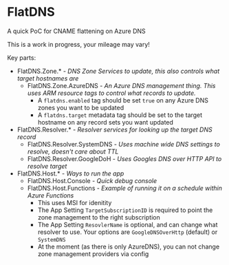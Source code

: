# FlatDNS
A quick PoC for CNAME flattening on Azure DNS

This is a work in progress, your mileage may vary!

Key parts:
- FlatDNS.Zone.* - *DNS Zone Services to update, this also controls what target hostnames are*
  - FlatDNS.Zone.AzureDNS - *An Azure DNS management thing. This uses ARM resource tags to control what records to update.*
    - A `flatdns.enabled` tag should be set `true` on any Azure DNS zones you want to be updated
    - A `flatdns.target` metadata tag should be set to the target hostname on any record sets you want updated
- FlatDNS.Resolver.* - *Resolver services for looking up the target DNS record*
  - FlatDNS.Resolver.SystemDNS - *Uses machine wide DNS settings to resolve, doesn't care about TTL*
  - FlatDNS.Resolver.GoogleDoH - *Uses Googles DNS over HTTP API to resolve target*
- FlatDNS.Host.* - *Ways to run the app*
  - FlatDNS.Host.Console - *Quick debug console*
  - FlatDNS.Host.Functions - *Example of running it on a schedule within Azure Functions*
    - This uses MSI for idenitity
    - The App Setting `TargetSubscriptionID` is required to point the zone management to the right subscription
    - The App Setting `ResovlerName` is optional, and can change what resolver to use. Your options are `GoogleDNSOverHttp` (default) or `SystemDNS`
    - At the moment (as there is only AzureDNS), you can not change zone management providers via config
